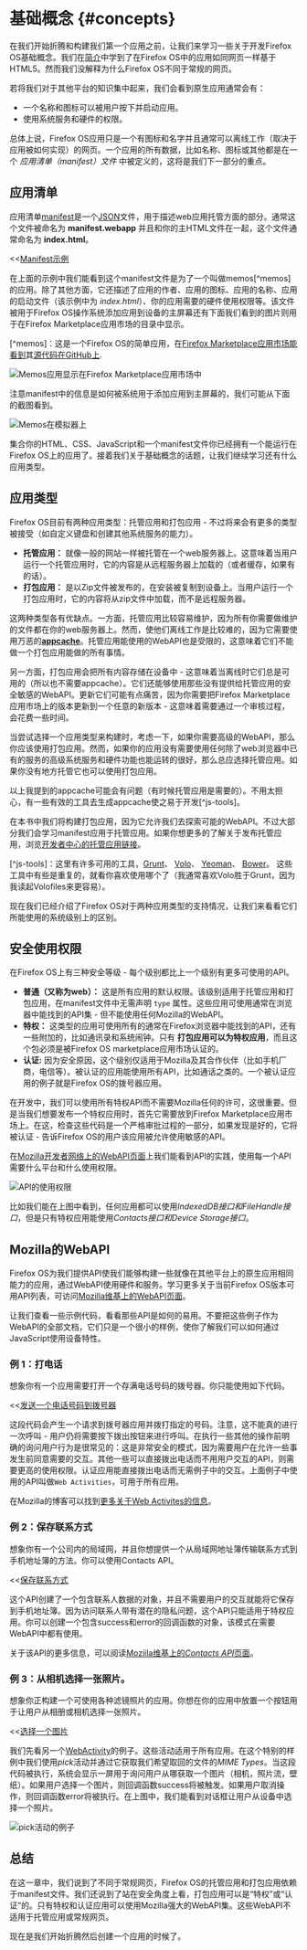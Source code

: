 # 基础概念 {#concepts}

在我们开始折腾和构建我们第一个应用之前，让我们来学习一些关于开发Firefox OS基础概念。我们在[简介](#introduction)中学到了在Firefox OS中的应用如同网页一样基于HTML5。然而我们没解释为什么Firefox OS不同于常规的网页。

若将我们对于其他平台的知识集中起来，我们会看到原生应用通常会有：

* 一个名称和图标可以被用户按下并启动应用。
* 使用系统服务和硬件的权限。

总体上说，Firefox OS应用只是一个有图标和名字并且通常可以离线工作（取决于应用被如何实现）的网页。一个应用的所有数据，比如名称、图标或其他都是在一个 *应用清单（manifest）文件* 中被定义的，这将是我们下一部分的重点。

## 应用清单

应用清单[manifest](https://developer.mozilla.org/docs/Apps/Manifest)是一个[JSON](http://json.org)文件，用于描述web应用托管方面的部分。通常这个文件被命名为 **manifest.webapp** 并且和你的主HTML文件在一起，这个文件通常命名为 **index.html**。

<<[Manifest示例](code/sample_manifest.webapp)

在上面的示例中我们能看到这个manifest文件是为了一个叫做memos[^memos]的应用。除了其他方面，它还描述了应用的作者、应用的图标、应用的名称、应用的启动文件（该示例中为 *index.html*）、你的应用需要的硬件使用权限等。该文件被用于Firefox OS操作系统添加应用到设备的主屏幕还有下面我们看到的图片则用于在Firefox Marketplace应用市场的目录中显示。

[^memos]：这是一个Firefox OS的简单应用，在[Firefox Marketplace应用市场能看到](https://marketplace.firefox.com/app/memos)其[源代码在GitHub上](https://github.com/soapdog/memos-for-firefoxos).

![Memos应用显示在Firefox Marketplace应用市场中](images/originals/memos-marketplace.png)

注意manifest中的信息是如何被系统用于添加应用到主屏幕的，我们可能从下面的截图看到。

![Memos在模拟器上](images/originals/memos-simulator.png)

集合你的HTML、CSS、JavaScript和一个manifest文件你已经拥有一个能运行在Firefox OS上的应用了。接着我们关于基础概念的话题，让我们继续学习还有什么应用类型。

## 应用类型

Firefox OS目前有两种应用类型：托管应用和打包应用 - 不过将来会有更多的类型被接受（如自定义键盘和创建其他系统服务的能力）。

* **托管应用：** 就像一般的网站一样被托管在一个web服务器上。这意味着当用户运行一个托管应用时，它的内容是从远程服务器上加载的（或者缓存，如果有的话）。
* **打包应用：** 是以Zip文件被发布的，在安装被复制到设备上。当用户运行一个打包应用时，它的内容将从zip文件中加载，而不是远程服务器。

这两种类型各有优缺点。一方面，托管应用比较容易维护，因为所有你需要做维护的文件都在你的web服务器上。然而，使他们离线工作是比较难的，因为它需要使用万恶的[**appcache**](https://developer.mozilla.org/pt-BR/docs/HTML/Using_the_application_cache)。托管应用能使用的WebAPI也是受限的，这意味着它们不能做一个打包应用能做的所有事情。

另一方面，打包应用会把所有内容存储在设备中 - 这意味着当离线时它们总是可用的（所以也不需要appcache）。它们还能够使用那些没有提供给托管应用的安全敏感的WebAPI。更新它们可能有点痛苦，因为你需要把Firefox Marketplace应用市场上的版本更新到一个任意的新版本 - 这意味着需要通过一个审核过程，会花费一些时间。

当尝试选择一个应用类型来构建时，考虑一下，如果你需要高级的WebAPI，那么你应该使用打包应用。然而，如果你的应用没有需要使用任何除了web浏览器中已有的服务的高级系统服务和硬件功能也能运转的很好，那么总应选择托管应用。如果你没有地方托管它也可以使用打包应用。

以上我提到的appcache可能会有问题（有时候托管应用是需要的）。不用太担心，有一些有效的工具去生成appcache使之易于开发[^js-tools]。

在本书中我们将构建打包应用，因为它允许我们去探索可能的WebAPI。不过大部分我们会学习manifest应用于托管应用。如果你想更多的了解关于发布托管应用，浏览[开发者中心的托管应用链接](https://marketplace.firefox.com/developers/docs/hosted)。

[^js-tools]：这里有许多可用的工具，[Grunt](gruntjs.com)、 [Volo](http://volojs.org/)、 [Yeoman](http://yeoman.io/)、 [Bower](http://bower.io/)。 这些工具中有些是重复的，就看你喜欢使用哪个了（我通常喜欢Volo胜于Grunt，因为我读起Volofiles来更容易）。

现在我们已经介绍了Firefox OS对于两种应用类型的支持情况，让我们来看看它们所能使用的系统级别上的区别。

## 安全使用权限

在Firefox OS上有三种安全等级 - 每个级别都比上一个级别有更多可使用的API。

* **普通（又称为web）：** 这是所有应用的默认权限。该级别适用于托管应用和打包应用，在manifest文件中无需声明 `type` 属性。这些应用可使用通常在浏览器中能找到的API集 - 但不能使用任何Mozilla的WebAPI。
* **特权：** 这类型的应用可使用所有的通常在Firefox浏览器中能找到的API，还有一些附加的，比如通讯录和系统闹钟。只有 **打包应用可以为特权应用**，而且这个包必须是被Firefox OS marketplace应用市场认证的。
* **认证:** 因为安全原因，这个级别仅适用于Mozilla及其合作伙伴（比如手机厂商，电信等）。被认证的应用能使用所有API，比如通话之类的。一个被认证应用的例子就是Firefox OS的拨号器应用。

在开发中，我们可以使用所有特权API而不需要Mozilla任何的许可，这很重要。但是当我们想要发布一个特权应用时，首先它需要放到Firefox Marketplace应用市场上。在这，检查这些代码是一个严格审批过程的一部分，如果发现是好的，它将被认证 - 告诉Firefox OS的用户该应用被允许使用敏感的API。

在[Mozilla开发者网络上的WebAPI页面](https://developer.mozilla.org/en-US/docs/WebAPI)上我们能看到API的实践，使用每一个API需要什么平台和什么使用权限。

![API的使用权限](images/originals/webapi-access.png)

比如我们能在上图中看到，任何应用都可以使用*IndexedDB接口和FileHandle接口*，但是只有特权应用能使用*Contacts接口和Device Storage接口*。

## Mozilla的WebAPI

Firefox OS为我们提供API使我们能够构建一些就像在其他平台上的原生应用相同能力的应用，通过WebAPI使用硬件和服务。学习更多关于当前Firefox OS版本可用API列表，可访问[Mozilla维基上的WebAPI页面](https://wiki.mozilla.org/WebAPI)。

让我们查看一些示例代码，看看那些API是如何的易用。不要把这些例子作为WebAPI的全部文档，它们只是一个很小的样例，使你了解我们可以如何通过JavaScript使用设备特性。

### 例 1：打电话

想象你有一个应用需要打开一个存满电话号码的拨号器。你只能使用如下代码。

<<[发送一个电话号码到拨号器](code/webapi_samples/dial.js)

这段代码会产生一个请求到拨号器应用并拨打指定的号码。注意，这不能真的进行一次呼叫 - 用户仍将需要按下拨出按钮来进行呼叫。在执行一些其他的操作前明确的询问用户行为是很常见的：这是非常安全的模式，因为需要用户在允许一些事发生前同意需要的交互。其他一些可以直接拨出电话而不用用户交互的API，则需要更高的使用权限。认证应用能直接拨出电话而无需例子中的交互。上面例子中使用的API叫做`Web Activities`，可用于所有应用。

在Mozilla的博客可以找到[更多关于Web Activites的信息](https://hacks.mozilla.org/2013/01/introducing-web-activities/)。

### 例 2：保存联系方式

想象你有一个公司内的局域网，并且你想提供一个从局域网地址簿传输联系方式到手机地址簿的方法。你可以使用Contacts API。

<<[保存联系方式](code/webapi_samples/contact.js)

这个API创建了一个包含联系人数据的对象，并且不需要用户的交互就能将它保存到手机地址簿。因为访问联系人带有潜在的隐私问题，这个API只能适用于特权应用。你可以创建一个包含success和error的回调函数的对象，该模式在需要WebAPI中都有使用。

关于该API的更多信息，可以阅读[Moziila维基上的*Contacts API*页面](https://wiki.mozilla.org/WebAPI/ContactsAPI)。

### 例 3：从相机选择一张照片。

想象你正构建一个可使用各种滤镜照片的应用。你想在你的应用中放置一个按钮用于让用户从相册或相机选择一张照片。

<<[选择一个图片](code/webapi_samples/pick.js)

我们先看另一个[WebActivity](https://hacks.mozilla.org/2013/01/introducing-web-activities/)的例子。这些活动适用于所有应用。在这个特别的样例中我们使用*pick*活动并通过它获取我们希望取回的文件的*MIME Types*。当这段代码被执行，系统会显示一屏用于询问用户从哪获取一个图片（相机，照片流，壁纸）。如果用户选择一个图片，则回调函数success将被触发。如果用户取消操作，则回调函数error将被执行。在上图中，我们能看到对话框让用户从设备中选择一个照片。

![*pick活动*的例子](images/originals/pick_image.png)

## 总结

在这一章中，我们说到了不同于常规网页，Firefox OS的托管应用和打包应用依赖于manifest文件。我们还说到了站在安全角度上看，打包应用可以是“特权”或“认证”的。只有特权和认证应用可以使用Mozilla强大的WebAPI集。这些WebAPI不适用于托管应用或常规网页。

现在是我们开始折腾然后创建一个应用的时候了。
